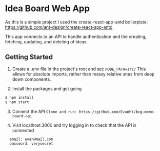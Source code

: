 # Idea Board Web App
As this is a simple project I used the create-react-app-antd boilerplate: https://github.com/ant-design/create-react-app-antd

This app connects to an API to handle authentication and the creating, fetching, updating, and deleting of ideas.

## Getting Started

1. Create a .env file in the project's root and set:
`NODE_PATH=src/`
This allows for absolute imports, rather than messy relative ones from deep down components.


2. Install the packages and get going
```bash
$ npm install
$ npm start
```

3. Connect the API
`Clone and run: https://github.com/Evanht/bcg-memo-board-api`

4. Visit localhost:3000 and try logging in to check that the API is connected
```
  email: evan@mail.com
  password: verysecret
```

